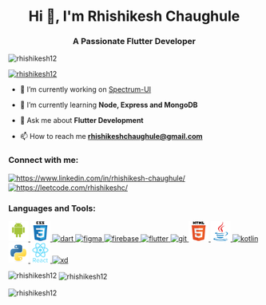 <h1 align="center">Hi 👋, I'm Rhishikesh Chaughule</h1>
<h3 align="center">A Passionate Flutter Developer</h3>

<p align="left"> <img src="https://komarev.com/ghpvc/?username=rhishikesh12&label=Profile%20views&color=0e75b6&style=flat" alt="rhishikesh12" /> </p>

<p align="left"> <a href="https://github.com/ryo-ma/github-profile-trophy"><img src="https://github-profile-trophy.vercel.app/?username=rhishikesh12" alt="rhishikesh12" /></a> </p>

- 🔭 I’m currently working on [Spectrum-UI](https://github.com/Clueless-Community/Spectrum-UI)

- 🌱 I’m currently learning **Node, Express and MongoDB**

- 💬 Ask me about **Flutter Development**

- 📫 How to reach me **rhishikeshchaughule@gmail.com**

<!-- - 📄 Know about my experiences [My Resume](https://drive.google.com/file/d/1dVeaAZQWhxvV60bHnoZab3ll1U0puLij/view?usp=sharing) -->

<h3 align="left">Connect with me:</h3>
<p align="left">
<a href="https://linkedin.com/in/rhishikesh-chaughule/" target="blank"><img align="center" src="https://raw.githubusercontent.com/rahuldkjain/github-profile-readme-generator/master/src/images/icons/Social/linked-in-alt.svg" alt="https://www.linkedin.com/in/rhishikesh-chaughule/" height="30" width="40" /></a>
<a href="https://www.leetcode.com/rhishikeshc/" target="blank"><img align="center" src="https://raw.githubusercontent.com/rahuldkjain/github-profile-readme-generator/master/src/images/icons/Social/leet-code.svg" alt="https://leetcode.com/rhishikeshc/" height="30" width="40" /></a>
</p>

<h3 align="left">Languages and Tools:</h3>
<p align="left"> <a href="https://developer.android.com" target="_blank" rel="noreferrer"> <img src="https://raw.githubusercontent.com/devicons/devicon/master/icons/android/android-original-wordmark.svg" alt="android" width="40" height="40"/> </a> <a href="https://www.w3schools.com/css/" target="_blank" rel="noreferrer"> <img src="https://raw.githubusercontent.com/devicons/devicon/master/icons/css3/css3-original-wordmark.svg" alt="css3" width="40" height="40"/> </a> <a href="https://dart.dev" target="_blank" rel="noreferrer"> <img src="https://www.vectorlogo.zone/logos/dartlang/dartlang-icon.svg" alt="dart" width="40" height="40"/> </a> <a href="https://www.figma.com/" target="_blank" rel="noreferrer"> <img src="https://www.vectorlogo.zone/logos/figma/figma-icon.svg" alt="figma" width="40" height="40"/> </a> <a href="https://firebase.google.com/" target="_blank" rel="noreferrer"> <img src="https://www.vectorlogo.zone/logos/firebase/firebase-icon.svg" alt="firebase" width="40" height="40"/> </a> <a href="https://flutter.dev" target="_blank" rel="noreferrer"> <img src="https://www.vectorlogo.zone/logos/flutterio/flutterio-icon.svg" alt="flutter" width="40" height="40"/> </a> <a href="https://git-scm.com/" target="_blank" rel="noreferrer"> <img src="https://www.vectorlogo.zone/logos/git-scm/git-scm-icon.svg" alt="git" width="40" height="40"/> </a> <a href="https://www.w3.org/html/" target="_blank" rel="noreferrer"> <img src="https://raw.githubusercontent.com/devicons/devicon/master/icons/html5/html5-original-wordmark.svg" alt="html5" width="40" height="40"/> </a> <a href="https://www.java.com" target="_blank" rel="noreferrer"> <img src="https://raw.githubusercontent.com/devicons/devicon/master/icons/java/java-original.svg" alt="java" width="40" height="40"/> </a> <a href="https://kotlinlang.org" target="_blank" rel="noreferrer"> <img src="https://www.vectorlogo.zone/logos/kotlinlang/kotlinlang-icon.svg" alt="kotlin" width="40" height="40"/> </a> <a href="https://www.python.org" target="_blank" rel="noreferrer"> <img src="https://raw.githubusercontent.com/devicons/devicon/master/icons/python/python-original.svg" alt="python" width="40" height="40"/> </a> <a href="https://reactjs.org/" target="_blank" rel="noreferrer"> <img src="https://raw.githubusercontent.com/devicons/devicon/master/icons/react/react-original-wordmark.svg" alt="react" width="40" height="40"/> </a> <a href="https://www.adobe.com/products/xd.html" target="_blank" rel="noreferrer"> <img src="https://cdn.worldvectorlogo.com/logos/adobe-xd.svg" alt="xd" width="40" height="40"/> </a> </p>

<p><img align="left" src="https://github-readme-stats.vercel.app/api/top-langs?username=rhishikesh12&show_icons=true&locale=en&layout=compact" alt="rhishikesh12" /></p>

<p>&nbsp;<img align="center" src="https://github-readme-stats.vercel.app/api?username=rhishikesh12&show_icons=true&locale=en" alt="rhishikesh12" /></p>

<p><img align="center" src="https://github-readme-streak-stats.herokuapp.com/?user=rhishikesh12&" alt="rhishikesh12" /></p>
